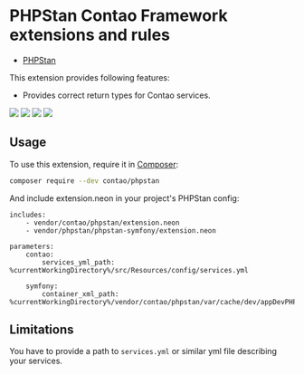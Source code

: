 PHPStan Contao Framework extensions and rules
=============================================

* [PHPStan](https://github.com/phpstan/phpstan)

This extension provides following features:

* Provides correct return types for Contao services.

[![](https://img.shields.io/travis/contao/phpstan/master.svg?style=flat-square)](https://travis-ci.org/contao/phpstan/)
[![](https://img.shields.io/coveralls/contao/phpstan/master.svg?style=flat-square)](https://coveralls.io/github/contao/phpstan)
[![](https://img.shields.io/packagist/v/contao/phpstan.svg?style=flat-square)](https://packagist.org/packages/contao/phpstan)
[![](https://img.shields.io/packagist/dt/contao/phpstan.svg?style=flat-square)](https://packagist.org/packages/contao/phpstan)


## Usage

To use this extension, require it in [Composer](https://getcomposer.org/):

```bash
composer require --dev contao/phpstan
```

And include extension.neon in your project's PHPStan config:

```
includes:
    - vendor/contao/phpstan/extension.neon
    - vendor/phpstan/phpstan-symfony/extension.neon

parameters:
    contao:
        services_yml_path: %currentWorkingDirectory%/src/Resources/config/services.yml

    symfony:
        container_xml_path: %currentWorkingDirectory%/vendor/contao/phpstan/var/cache/dev/appDevPHPStanProjectContainer.xml
```

## Limitations

You have to provide a path to `services.yml` or similar yml file describing your services.
